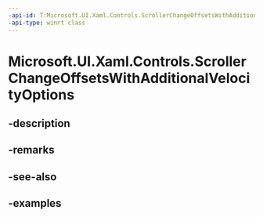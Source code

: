 ```yaml
---
-api-id: T:Microsoft.UI.Xaml.Controls.ScrollerChangeOffsetsWithAdditionalVelocityOptions
-api-type: winrt class
---
```


<!-- Class syntax.
public class ScrollerChangeOffsetsWithAdditionalVelocityOptions 
-->

# Microsoft.UI.Xaml.Controls.ScrollerChangeOffsetsWithAdditionalVelocityOptions

## -description

## -remarks

## -see-also

## -examples

